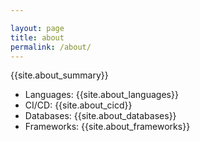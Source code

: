 ```yaml
---

layout: page
title: about
permalink: /about/
---
```


{{site.about_summary}}

* Languages: {{site.about_languages}}
* CI/CD: {{site.about_cicd}}
* Databases: {{site.about_databases}}
* Frameworks: {{site.about_frameworks}}
